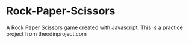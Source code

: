 # Rock-Paper-Scissors
A Rock Paper Scissors game created with Javascript. This is a practice project from theodinproject.com
